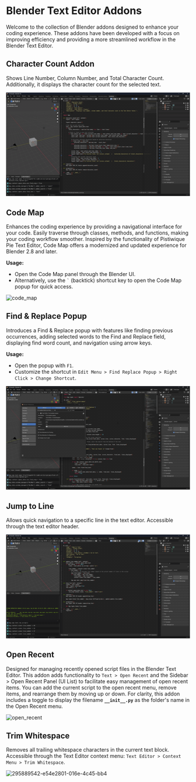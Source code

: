 # Blender Text Editor Addons

Welcome to the collection of Blender addons designed to enhance your coding experience. These addons have been developed with a focus on improving efficiency and providing a more streamlined workflow in the Blender Text Editor.

## Character Count Addon

Shows Line Number, Column Number, and Total Character Count. Additionally, it displays the character count for the selected text.

![count](gif/character_count.gif)

## Code Map

Enhances the coding experience by providing a navigational interface for your code. Easily traverse through classes, methods, and functions, making your coding workflow smoother. Inspired by the functionality of Pistiwique Pie Text Editor, Code Map offers a modernized and updated experience for Blender 2.8 and later.

**Usage:**
- Open the Code Map panel through the Blender UI.
- Alternatively, use the `` ` `` (backtick) shortcut key to open the Code Map popup for quick access.

![code_map](gif/code_map.gif)

## Find & Replace Popup

Introduces a Find & Replace popup with features like finding previous occurrences, adding selected words to the Find and Replace field, displaying find word count, and navigation using arrow keys.

**Usage:**
- Open the popup with `F1`.
- Customize the shortcut in `Edit Menu > Find Replace Popup > Right Click > Change Shortcut`.

![find](gif/find_replace.gif)

## Jump to Line

Allows quick navigation to a specific line in the text editor. Accessible through the text editor header.

![292867176-2895cb7f-f12b-4a93-b84](gif/jump_to_line.gif)

## Open Recent

Designed for managing recently opened script files in the Blender Text Editor. This addon adds functionality to `Text > Open Recent` and the Sidebar > Open Recent Panel (UI List) to facilitate easy management of open recent items. You can add the current script to the open recent menu, remove items, and rearrange them by moving up or down. For clarity, this addon includes a toggle to display the filename **`__init__.py`** as the folder's name in the Open Recent menu.

![open_recent](gif/open_recent.gif)

## Trim Whitespace

Removes all trailing whitespace characters in the current text block. Accessible through the Text Editor context menu: `Text Editor > Context Menu > Trim Whitespace`.

![295889542-e54e2801-016e-4c45-bb4](gif/trim_whitespace.gif)

